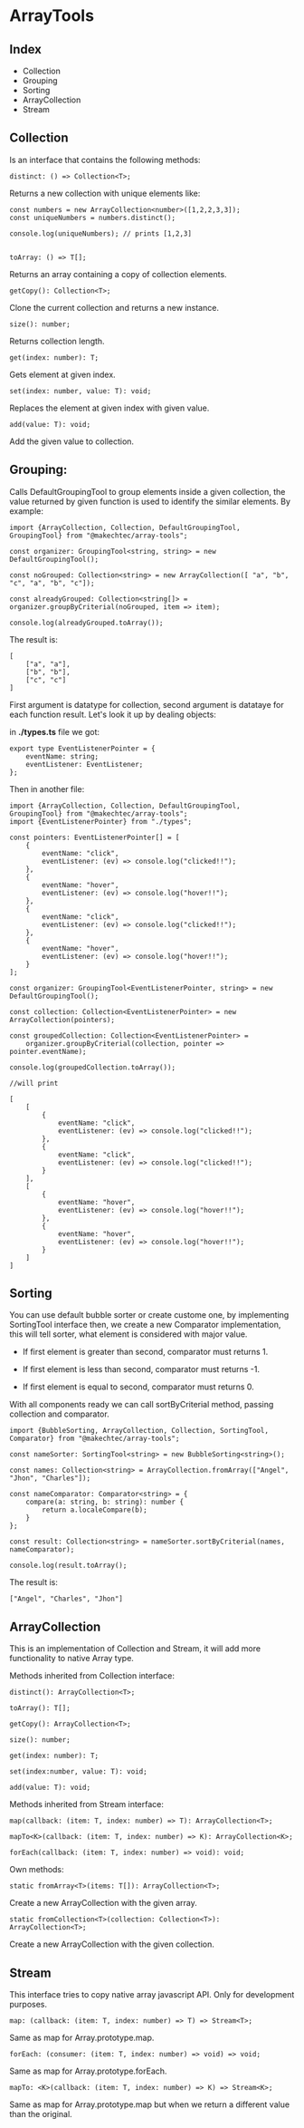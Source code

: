 # ArrayTools #

## Index ## 

- Collection
- Grouping
- Sorting
- ArrayCollection
- Stream

## Collection ##

Is an interface that contains the following methods:

    distinct: () => Collection<T>;

Returns a new collection with unique elements like:

    const numbers = new ArrayCollection<number>([1,2,2,3,3]);
    const uniqueNumbers = numbers.distinct();

    console.log(uniqueNumbers); // prints [1,2,3]


    toArray: () => T[];

Returns an array containing a copy of collection elements.

    getCopy(): Collection<T>;

Clone the current collection and returns a new instance.

    size(): number;

Returns collection length.

    get(index: number): T;

Gets element at given index.

    set(index: number, value: T): void;

Replaces the element at given index with given value.

    add(value: T): void;

Add the given value to collection.


## Grouping: ##

Calls DefaultGroupingTool to group elements inside a given collection, the value returned by given function
is used to identify the similar elements. By example:

    import {ArrayCollection, Collection, DefaultGroupingTool, GroupingTool} from "@makechtec/array-tools";

    const organizer: GroupingTool<string, string> = new DefaultGroupingTool();

    const noGrouped: Collection<string> = new ArrayCollection([ "a", "b", "c", "a", "b", "c"]);

    const alreadyGrouped: Collection<string[]> = organizer.groupByCriterial(noGrouped, item => item);

    console.log(alreadyGrouped.toArray());

The result is:

    [ 
        ["a", "a"], 
        ["b", "b"], 
        ["c", "c"] 
    ]

First argument is datatype for collection, second argument is datataye for each function result. Let's look it up by dealing objects:

in __./types.ts__ file we got:

    export type EventListenerPointer = {
        eventName: string;
        eventListener: EventListener;
    };

Then in another file:

    import {ArrayCollection, Collection, DefaultGroupingTool, GroupingTool} from "@makechtec/array-tools";
    import {EventListenerPointer} from "./types";

    const pointers: EventListenerPointer[] = [
        {
            eventName: "click",
            eventListener: (ev) => console.log("clicked!!");
        },
        {
            eventName: "hover",
            eventListener: (ev) => console.log("hover!!");
        },
        {
            eventName: "click",
            eventListener: (ev) => console.log("clicked!!");
        },
        {
            eventName: "hover",
            eventListener: (ev) => console.log("hover!!");
        }
    ];

    const organizer: GroupingTool<EventListenerPointer, string> = new DefaultGroupingTool();

    const collection: Collection<EventListenerPointer> = new ArrayCollection(pointers);

    const groupedCollection: Collection<EventListenerPointer> = 
        organizer.groupByCriterial(collection, pointer => pointer.eventName);

    console.log(groupedCollection.toArray());

    //will print

    [
        [
            {
                eventName: "click",
                eventListener: (ev) => console.log("clicked!!");
            },
            {
                eventName: "click",
                eventListener: (ev) => console.log("clicked!!");
            }
        ],
        [
            {
                eventName: "hover",
                eventListener: (ev) => console.log("hover!!");
            },
            {
                eventName: "hover",
                eventListener: (ev) => console.log("hover!!");
            }
        ]
    ]


## Sorting ##

You can use default bubble sorter or create custome one, by implementing SortingTool<T> interface then, we create a new Comparator implementation, this will tell sorter, what element is considered with major value. 

- If first element is greater than second, comparator must returns 1.

- If first element is less than second, comparator must returns -1.

- If first element is equal to second, comparator must returns 0.

With all components ready we can call sortByCriterial method, passing collection and comparator.


    import {BubbleSorting, ArrayCollection, Collection, SortingTool, Comparator} from "@makechtec/array-tools";

    const nameSorter: SortingTool<string> = new BubbleSorting<string>();

    const names: Collection<string> = ArrayCollection.fromArray(["Angel", "Jhon", "Charles"]);

    const nameComparator: Comparator<string> = {
        compare(a: string, b: string): number {
            return a.localeCompare(b);
        }
    };

    const result: Collection<string> = nameSorter.sortByCriterial(names, nameComparator);

    console.log(result.toArray();

The result is:

    ["Angel", "Charles", "Jhon"]

## ArrayCollection ##

This is an implementation of Collection and Stream, it will add more functionality to native Array type.

Methods inherited from Collection interface:

    distinct(): ArrayCollection<T>;

    toArray(): T[];

    getCopy(): ArrayCollection<T>;

    size(): number;

    get(index: number): T;

    set(index:number, value: T): void;

    add(value: T): void;

Methods inherited from Stream interface:

    map(callback: (item: T, index: number) => T): ArrayCollection<T>;

    mapTo<K>(callback: (item: T, index: number) => K): ArrayCollection<K>;

    forEach(callback: (item: T, index: number) => void): void;

Own methods:

    static fromArray<T>(items: T[]): ArrayCollection<T>;

Create a new ArrayCollection with the given array.

    static fromCollection<T>(collection: Collection<T>): ArrayCollection<T>;

Create a new ArrayCollection with the given collection.

## Stream ##

This interface tries to copy native array javascript API. Only for development purposes.

    map: (callback: (item: T, index: number) => T) => Stream<T>;

Same as map for Array.prototype.map.

    forEach: (consumer: (item: T, index: number) => void) => void;

Same as map for Array.prototype.forEach.

    mapTo: <K>(callback: (item: T, index: number) => K) => Stream<K>;

Same as map for Array.prototype.map but when we return a different value than the original.